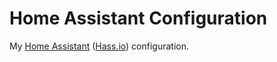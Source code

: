 # Home Assistant Configuration #

My [Home Assistant](https://www.home-assistant.io/) ([Hass.io](https://www.home-assistant.io/hassio/)) configuration.
